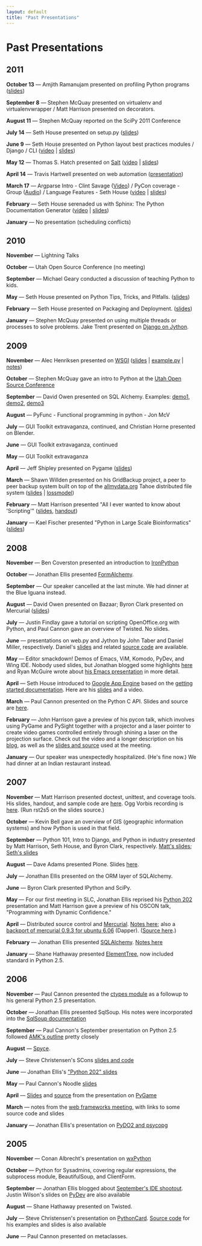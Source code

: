 ```yaml
---
layout: default
title: "Past Presentations"
---
```


Past Presentations
==================

2011
----

**October 13** — Amjith Ramanujam presented on profiling Python programs ([slides][profiling1])

[profiling1]: https://github.com/amjith/User-Group-Presentations/tree/master/profiling

**September 8** — Stephen McQuay presented on virtualenv and virtualenvwrapper
/ Matt Harrison presented on decorators.

**August 11** — Stephen McQuay reported on the SciPy 2011 Conference

**July 14** — Seth House presented on setup.py ([slides][setuppy1])

[setuppy1]: https://github.com/whiteinge/presentations/tree/master/upyug_2011-07-11_setup.py

**June 9** — Seth House presented on Python layout best practices modules /
Django / CLI ([video][slayout1] | [slides][slayout2])

[slayout1]: http://blip.tv/utah-open-source/python-layout-best-practices-for-modules-django-cli-utah-django-user-group-5315808
[slayout2]: https://github.com/whiteinge/presentations/tree/master/upyug_2011-06-09_program-layout

**May 12** — Thomas S. Hatch presented on [Salt](http://saltstack.org/)
([video][salt1] | [slides][salt2])

[salt1]: http://blip.tv/thomas-s-hatch/salt-0-8-7-presentation-5180182
[salt2]: https://github.com/downloads/thatch45/salt/Salt.pdf

**April 14** — Travis Hartwell presented on web automation ([presentation][webauto1])

[webauto1]: https://github.com/Nafai77/Presentations/tree/master/2011-04-14_utpy-web-automation

**March 17** — Argparse Intro - Clint Savage ([Video][argparse1]) /
PyCon coverage - Group ([Audio][pycon2011]) /
Language Features - Seth House ([video][langfeat1] | [slides][langfeat2])

[argparse1]: http://blip.tv/file/4902283
[pycon2011]: http://herlo.org/misc/2011-03-17_-_1920_-_Utah_Python_-_Pycon_Recap-audio_only.ogg
[langfeat1]: http://blip.tv/nathaniel-whiteinge/what-i-learned-at-pycon-2011-utah-python-user-group-4943960
[langfeat2]: https://github.com/whiteinge/presentations/tree/master/upyug_2011-03-17_pycon

**February** — Seth House serenaded us with Sphinx: The Python Documentation
Generator ([video][sphinx1] | [slides][sphinx2])

[sphinx1]: http://blip.tv/nathaniel-whiteinge/sphinx-utah-python-user-group-4923032
[sphinx2]: https://github.com/whiteinge/presentations/tree/master/upyug_2011-02-10_sphinx

**January** — No presentation (scheduling conflicts)

2010
----

**November** — Lightning Talks 

**October** — Utah Open Source Conference (no meeting)

**September** — Michael Geary conducted a discussion of teaching Python to
kids.

**May** — Seth House presented on Python Tips, Tricks, and Pitfalls.
([slides][tips1])

[tips1]: https://groups.google.com/group/utahpython/web/upyug_2010-05-13_python-tips.tar.gz?hl=en&hl=en

**February** — Seth House presented on Packaging and Deployment. ([slides][packaging1])

[packaging1]: https://github.com/whiteinge/presentations/tree/master/upyug_2010-02-11_packaging-deployment

**January** — Stephen McQuay presented on using multiple threads or processes
to solve problems. Jake Trent presented on
[Django on Jython](http://aprilandjake.com/content/django-jython-intro/).

2009
----

**November** — Alec Henriksen presented on [WSGI](http://wsgi.org/wsgi/)
([slides][wsgi1] | [example.py][wsgi2] | [notes][wsgi3])

[wsgi1]: https://groups.google.com/group/utahpython/web/wsgi_presentation.odp
[wsgi2]: https://groups.google.com/group/utahpython/web/wsgi_example.py
[wsgi3]: https://groups.google.com/group/utahpython/web/wsgi_notes

**October** — Stephen McQuay gave an intro to Python at the
[Utah Open Source Conference](http://2009.utosc.com/)

**September** — David Owen presented on SQL Alchemy. Examples:
[demo1](https://groups.google.com/group/utahpython/web/sql_alchemy_demo1.py),
[demo2](https://groups.google.com/group/utahpython/web/sql_alchemy_demo2.py),
[demo3](https://groups.google.com/group/utahpython/web/sql_alchemy_demo3.py)

**August** — PyFunc - Functional programming in python - Jon McV

**July** — GUI Toolkit extravaganza, continued, and Christian Horne presented
on Blender.

**June** — GUI Toolkit extravaganza, continued

**May** — GUI Toolkit extravaganza

**April** — Jeff Shipley presented on Pygame ([slides][pygame1])

[pygame1]: https://groups.google.com/group/utahpython/web/pygame-20090409.pdf

**March** — Shawn Willden presented on his GridBackup project, a peer to peer
backup system built on top of the [allmydata.org](http://allmydata.org/) Tahoe
distributed file system ([slides][gridbackup1] | [lossmodel][gridbackup2])

[gridbackup1]: https://groups.google.com/group/utahpython/web/UtahPUG_Presentation_3-12-09.pdf
[gridbackup2]: https://groups.google.com/group/utahpython/web/lossmodel.pdf

**February** — Matt Harrison presented "All I ever wanted to know about
'Scripting'" ([slides][scripting1], [handout][scripting2])

[scripting1]: https://groups.google.com/group/utahpython/web/matt-harrison-pythonscripting.pdf?hl=en
[scripting2]: https://groups.google.com/group/utahpython/web/matt-harrison-pyhandout.pdf?hl=en

**January** — Kael Fischer presented "Python in Large Scale Bioinformatics"
([slides][bioinformatics1])

[bioinformatics1]: https://groups.google.com/group/utahpython/web/Python%20in%20Large%20Scale%20Bioinformatics.pdf

2008
----

**November** — Ben Coverston presented an introduction to
[IronPython](http://www.codeplex.com/Wiki/View.aspx?ProjectName=IronPython)

**October** — Jonathan Ellis presented
[FormAlchemy](http://code.google.com/p/formalchemy).

**September** — Our speaker cancelled at the last minute. We had dinner at the
Blue Iguana instead.

**August** — David Owen presented on Bazaar; Byron Clark presented on Mercurial
([slides][hg1])

[hg1]: https://groups.google.com/group/utahpython/web/mercurial.pdf?hl=en

**July** — Justin Findlay gave a tutorial on scripting OpenOffice.org with
Python, and Paul Cannon gave an overview of Twisted. No slides.

**June** — presentations on web.py and Jython by John Taber and Daniel Miller,
respectively. Daniel's [slides](jython1) and related [source code][jython2] are
available.

[jython1]: https://groups.google.com/group/utahpython/web/jython-presentation.pdf?hl=en
[jython2]: https://groups.google.com/group/utahpython/web/jython.tgz?hl=en

**May** — Editor smackdown! Demos of Emacs, ViM, Komodo, PyDev, and Wing IDE.
Nobody used slides, but Jonathan blogged some highlights [here][editor1] and
Ryan McGuire wrote about [his Emacs presentation][editor2] in more detail.

[editor1]: http://spyced.blogspot.com/2008/05/ide-update.html
[editor2]: http://www.enigmacurry.com/2008/05/09/emacs-as-a-powerful-python-ide/

**April** — Seth House introduced to [Google App Engine][gae1] based on the
[getting started documentation][gae2]. Here are his [slides][gae1] and a video.

[gae1]: http://code.google.com/appengine/
[gae2]: http://code.google.com/appengine/docs/gettingstarted/
[gae3]: https://groups.google.com/group/utahpython/web/upyug_2008-04-10_google-app-engine.tar.bz2?hl=en
[gae4]: http://video.google.com/videoplay?docid=-3720094248787871980&hl=en

**March** — Paul Cannon presented on the Python C API. Slides and source are
[here](https://groups.google.com/group/utahpython/web/c-api.tgz?hl=en).

**February** — John Harrison gave a preview of his pycon talk, which involves
using PyGame and PySight together with a projector and a laser pointer to
create video games controlled entirely through shining a laser on the
projection surface. Check out the video and a longer description on his
[blog][jgames1], as well as the [slides and source][jgames2] used at the
meeting.

[jgames1]: http://www.kulturblog.com/2007/11/marshie-attacks-halloween-interactive-driveway-activity/
[jgames2]: http://panela.blog-city.com/slides_for_feb_2008_utah_python_meeting.htm

**January** — Our speaker was unexpectedly hospitalized. (He's fine now.) We
had dinner at an Indian restaurant instead.


2007
----

**November** — Matt Harrison presented doctest, unittest, and coverage tools.
His slides, handout, and sample code are [here][testing1]. Ogg Vorbis recording
is [here][testing2]. (Run rst2s5 on the slides source.)

[testing1]: https://groups.google.com/group/utahpython/web/testing.tar.gz?hl=en
[testing2]: http://podcast.utosf.org/get.php?web=utosf-2007-11-10-10141.ogg

**October** — Kevin Bell gave an overview of GIS (geographic information
systems) and how Python is used in that field.

**September** — Python 101, Intro to Django, and Python in industry presented
by Matt Harrison, Seth House, and Byron Clark, respectively.
[Matt's slides][intro1]; [Seth's slides][intro2]

[intro1]: http://panela.blog-city.com/learn_python_with_my_slides_a_cheatsheet_me_or_a_simple_g.htm
[intro2]: https://groups.google.com/group/utahpython/web/upyug_2007-09-14_django.tar.bz2?hl=en

**August** — Dave Adams presented Plone. Slides [here][plone1].

[plone1]: https://groups.google.com/group/utahpython/web/plone.pdf?hl=en

**July** — Jonathan Ellis presented on the ORM layer of SQLAlchemy.

**June** — Byron Clark presented IPython and SciPy.

**May** — For our first meeting in SLC, Jonathan Ellis reprised his
[Python 202][python202] presentation and Matt Harrison gave a preview of his
OSCON talk, "Programming with Dynamic Confidence."

[python202]: https://groups.google.com/group/utahpython/web/python202.pdf?hl=en

**April** — Distributed source control and [Mercurial][dscm1].
[Notes here][dscm2]; also a
[backport of mercurial 0.9.3 for ubuntu 6.06][dscm3] (Dapper).
([Source here][dscm4].)

[dscm1]: http://www.selenic.com/mercurial/
[dscm2]: https://groups.google.com/group/utahpython/web/dscm-hg.pdf?hl=en
[dscm3]: https://groups.google.com/group/utahpython/web/mercurial_0.9.3-1ubuntu1_i386.deb?hl=en
[dscm4]: https://groups.google.com/group/utahpython/web/mercurial-0.9.3-ubuntu-src.tar.gz?hl=en

**February** — Jonathan Ellis presented [SQLAlchemy][sqla1].
[Notes here][sqla2]

[sqla1]: http://sqlalchemy.org/
[sqla2]: https://groups.google.com/group/utahpython/web/sqlalchemy.pdf?hl=en

**January** — Shane Hathaway presented
[ElementTree](http://effbot.org/zone/element-index.htm), now included standard
in Python 2.5.


2006
----

**November** — Paul Cannon presented the
[ctypes module](http://python.net/crew/theller/ctypes/) as a followup to his
general Python 2.5 presentation.

**October** — Jonathan Ellis presented SqlSoup. His notes were incorporated
into the [SqlSoup documentation](http://www.sqlalchemy.org/trac/wiki/SqlSoup)

**September** — Paul Cannon's September presentation on Python 2.5 followed
[AMK's outline](http://docs.python.org/whatsnew/whatsnew25.html) pretty closely

**August** — [Spyce](http://spyce.sourceforge.net/).

**July** — Steve Christensen's SCons
[slides and code](http://neeber.blogspot.com/2006/07/scons-presentation.html)

**June** — Jonathan Ellis's ["Python 202" slides][python202]

[python202]: https://groups.google.com/group/utahpython/web/python202.pdf?hl=en

**May** — Paul Cannon's Noodle
[slides](https://groups.google.com/group/utahpython/web/noodle.pdf?hl=en)

**April** — [Slides][apygame1] and [source][apygame2] from the presentation on
[PyGame][apygame3]

[apygame1]: https://groups.google.com/group/utahpython/web/pygame.pdf?hl=en
[apygame2]: https://groups.google.com/group/utahpython/web/pygame.zip?hl=en
[apygame3]: http://pygame.org/

**March** — notes from the [web frameworks meeting][webframe1], with links to
some source code and slides

[webframe1]: http://spyced.blogspot.com/2006/03/web-framework-notes.html

**January** — Jonathan Ellis's presentation on [PyDO2 and psycopg][pydo2]

[pydo2]: https://groups.google.com/group/utahpython/web/python-and-databases.pdf?hl=en


2005
----

**November** — Conan Albrecht's presentation on [wxPython][wxpy1]

[wxpy1]: https://groups.google.com/group/utahpython/web/wxPython2.pdf?hl=en

**October** — Python for Sysadmins, covering regular expressions, the
subprocess module, BeautifulSoup, and ClientForm.

**September** — Jonathan Ellis blogged about
[September's IDE shootout][seditor1]. Justin Wilson's slides on
[PyDev][seditor2] are also available

[seditor1]: http://spyced.blogspot.com/2005/09/review-of-6-python-ides.html
[seditor2]: https://groups.google.com/group/utahpython/web/pydev.pdf?hl=en

**August** — Shane Hathaway presented on Twisted.

**July** — Steve Christensen's presentation on [PythonCard][pycard1].
[Source code][pycard2] for his examples and slides is also available

[pycard1]: https://groups.google.com/group/utahpython/web/IntroducingPythonCard.pdf?hl=en
[pycard2]: https://groups.google.com/group/utahpython/web/IntroducingPythonCard.tgz?hl=en

**June** — Paul Cannon presented on metaclasses.
